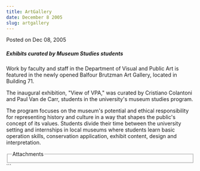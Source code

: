 ```yaml
---
title: ArtGallery
date: December 8 2005
slug: artgallery
---
```


 
<span class="date">Posted on Dec 08, 2005 </span>
<h5>Exhibits curated by Museum Studies students</h5>
<p>
  Work by faculty and staff in the Department of Visual and Public Art is
  featured in the newly opened Balfour Brutzman Art Gallery, located in Building
  71.
</p>
<p>
  The inaugural exhibition, &quot;View of VPA,&quot; was curated by Cristiano
  Colantoni and Paul Van de Carr, students in the university&apos;s museum
  studies program.
</p>
<p>
  The program focuses on the museum&apos;s potential and ethical responsibility
  for representing history and culture in a way that shapes the public&apos;s
  concept of its values. Students divide their time between the university
  setting and internships in local museums where students learn basic operation
  skills, conservation application, exhibit content, design and interpretation.
</p>
<fieldset class="fieldgroup group-attachments">
  <legend>Attachments</legend>
  <div class="field field-type-emvideo field-field-attach-video">
    <div class="field-items">
      <div class="field-item odd">
        <div class="emvideo emvideo-video emvideo-" />
      </div>
    </div>
  </div>
</fieldset>
```
